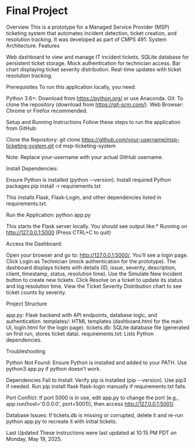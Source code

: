 # Final Project

Overview
This is a prototype for a Managed Service Provider (MSP) ticketing system that automates incident detection, ticket creation, and resolution tracking. It was developed as part of CMPS 491: System Architecture.
Features

Web dashboard to view and manage IT incident tickets.
SQLite database for persistent ticket storage.
Mock authentication for technician access.
Bar chart displaying ticket severity distribution.
Real-time updates with ticket resolution tracking.

Prerequisites
To run this application locally, you need:

Python 3.6+: Download from https://python.org/ or use Anaconda.
Git: To clone the repository (download from https://git-scm.com/).
Web Browser: Chrome or Firefox recommended.

Setup and Running Instructions
Follow these steps to run the application from GitHub:

Clone the Repository:
git clone https://github.com/your-username/msp-ticketing-system.git
cd msp-ticketing-system

Note: Replace your-username with your actual GitHub username.

Install Dependencies:

Ensure Python is installed (python --version).
Install required Python packages:pip install -r requirements.txt


This installs Flask, Flask-Login, and other dependencies listed in requirements.txt.


Run the Application:
python app.py


This starts the Flask server locally. You should see output like:* Running on http://127.0.0.1:5000 (Press CTRL+C to quit)




Access the Dashboard:

Open your browser and go to: http://127.0.0.1:5000/.
You’ll see a login page. Click Login as Technician (mock authentication for the prototype).
The dashboard displays tickets with details (ID, issue, severity, description, client, timestamp, status, resolution time).
Use the Simulate New Incident button to create new tickets.
Click Resolve on a ticket to update its status and log resolution time.
View the Ticket Severity Distribution chart to see ticket counts by severity.



Project Structure

app.py: Flask backend with API endpoints, database logic, and authentication.
templates/: HTML templates (dashboard.html for the main UI, login.html for the login page).
tickets.db: SQLite database file (generated on first run, stores ticket data).
requirements.txt: Lists Python dependencies.

Troubleshooting

Python Not Found:
Ensure Python is installed and added to your PATH. Use python3 app.py if python doesn’t work.


Dependencies Fail to Install:
Verify pip is installed (pip --version). Use pip3 if needed.
Run pip install flask flask-login manually if requirements.txt fails.


Port Conflict:
If port 5000 is in use, edit app.py to change the port (e.g., app.run(host='0.0.0.0', port=5001)), then access http://127.0.0.1:5001/.


Database Issues:
If tickets.db is missing or corrupted, delete it and re-run python app.py to recreate it with initial tickets.



Last Updated
These instructions were last updated at 10:15 PM PDT on Monday, May 19, 2025.
